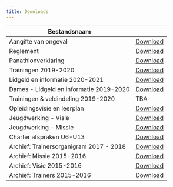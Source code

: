 ```yaml
---
title: Downloads
---
```


<table width="100%" cellspacing="0" cellpadding="0">
  <thead>
    <tr>
      <th>Bestandsnaam</th>
      <th>&nbsp;</th>
    </tr>
  </thead>
  <tbody>
    <tr>
      <td>Aangifte van ongeval</td>
      <td><a target="_blank" title="Download Aangifte van ongeval" href="https://res.cloudinary.com/kkontichfc/image/upload/v1561490099/downloads/aangifteformulier_ongeval_2019_azoccl.pdf">Download</a></td>
    </tr>
    <tr>
      <td>Reglement</td>
      <td><a target="_blank" title="Download Reglement" href="https://res.cloudinary.com/kkontichfc/image/upload/v1561490098/downloads/reglement_v6c4vb.pdf">Download</a></td>
    </tr>
    <tr>
      <td>Panathlonverklaring</td>
      <td><a target="_blank" title="Download Panathlonverklaring" href="https://res.cloudinary.com/kkontichfc/image/upload/v1561490096/downloads/panathlon_trybsl.pdf">Download</a></td>
    </tr>
    <tr>
      <td>Trainingen 2019-2020</td>
      <td><a target="_blank" title="Download Trainingen 2010-2020" href="https://res.cloudinary.com/kkontichfc/image/upload/v1563868636/downloads/trainingen-2019-2020_u8ntlk.pdf">Download</a></td>
    </tr>
    <tr>
      <td>Lidgeld en informatie 2020-2021</td>
      <td><a target="_blank" title="Download Lidgeld en informatie 2019-2020" href="https://res.cloudinary.com/kkontichfc/image/upload/v1588615988/downloads/K_Kontich_FC_brief_lidgelden_2020_-_2021_dwnwre.pdf">Download</a></td>
    </tr>
    <tr>
      <td>Dames - Lidgeld en informatie 2019-2020</td>
      <td><a target="_blank" title="Download Dames - Lidgeld en informatie 2019-2020" href="https://res.cloudinary.com/kkontichfc/image/upload/v1561490164/downloads/lidgeld-dames-2019-2020_f6szmr.pdf">Download</a></td>
    </tr>
    <tr>
      <td>Trainingen &amp; veldindeling 2019-2020</td>
      <td>TBA</td>
    </tr>
    <tr>
      <td>Opleidingsvisie en leerplan</td>
      <td><a target="_blank" title="Download Opleidingsvisie en leerplan" href="https://res.cloudinary.com/kkontichfc/image/upload/v1561490102/downloads/opleidingsvisievfv_tziyzh.pdf">Download</a></td>
    </tr>
    <tr>
      <td>Jeugdwerking - Visie</td>
      <td><a target="_blank" title="Download Jeugdwerking - Visie" href="https://res.cloudinary.com/kkontichfc/image/upload/v1561490096/downloads/jeugdwerking-visie_r1xruj.pdf">Download</a></td>
    </tr>
    <tr>
      <td>Jeugdwerking - Missie</td>
      <td><a target="_blank" title="Download Jeugdwerking - Missie" href="https://res.cloudinary.com/kkontichfc/image/upload/v1561490096/downloads/jeugdwerking-missie_ul0uhk.pdf">Download</a></td>
    </tr>
    <tr>
      <td>Charter afspraken U6-U13</td>
      <td><a target="_blank" title="Download Charter afspraken U6-U13" href="https://res.cloudinary.com/kkontichfc/image/upload/v1563028599/downloads/charter-u6-u13_clzhzj.pdf">Download</a></td>
    </tr>
    <tr>
      <td>Archief: Trainersorganigram 2017 - 2018</td>
      <td><a target="_blank" title="Download Archief: Trainersorganigram 2017 - 2018" href="https://res.cloudinary.com/kkontichfc/image/upload/v1563028658/downloads/trainers-afgevaardigden-2017-2018_knsbtl.pdf">Download</a></td>
    </tr>
    <tr>
      <td>Archief: Missie 2015-2016</td>
      <td><a target="_blank" title="Download Archief: Missie 2015-2016" href="https://res.cloudinary.com/kkontichfc/image/upload/v1561490096/downloads/archief-missie-2015-2016_wpaprx.pdf">Download</a></td>
    </tr>
    <tr>
      <td>Archief: Visie 2015-2016</td>
      <td><a target="_blank" title="Download Archief: Visie 2015-2016" href="https://res.cloudinary.com/kkontichfc/image/upload/v1561490101/downloads/visie-2015-2016_ohvwcu.pdf">Download</a></td>
    </tr>
    <tr>
      <td>Archief: Trainers 2015-2016</td>
      <td><a target="_blank" title="Download Archief: Trainers 2015-2016" href="https://res.cloudinary.com/kkontichfc/image/upload/v1563028717/downloads/archief-trainers-2015-2016_gff1yt.pdf">Download</a></td>
    </tr>
  </tbody>
</table>
